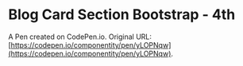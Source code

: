 # Blog Card Section Bootstrap - 4th

A Pen created on CodePen.io. Original URL: [https://codepen.io/componentity/pen/yLOPNqw](https://codepen.io/componentity/pen/yLOPNqw).



